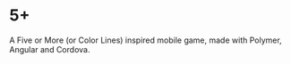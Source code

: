 5+
==

A Five or More (or Color Lines) inspired mobile game, made with Polymer, Angular and Cordova.
